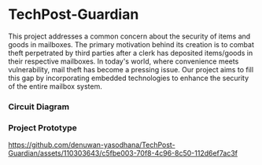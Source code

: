 # TechPost-Guardian

This project addresses a common concern about the security of items and goods in mailboxes. The primary motivation behind its creation is to combat theft perpetrated by third parties after a clerk has deposited items/goods in their respective mailboxes. In today's world, where convenience meets vulnerability, mail theft has become a pressing issue. Our project aims to fill this gap by incorporating embedded technologies to enhance the security of the entire mailbox system.

### Circuit Diagram

### Project Prototype



https://github.com/denuwan-yasodhana/TechPost-Guardian/assets/110303643/c5fbe003-70f8-4c96-8c50-112d6ef7ac3f

